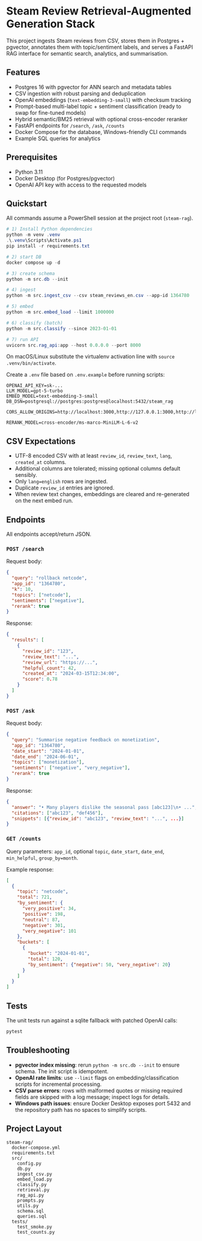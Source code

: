 # Steam Review Retrieval-Augmented Generation Stack

This project ingests Steam reviews from CSV, stores them in Postgres + pgvector, annotates them with topic/sentiment labels, and serves a FastAPI RAG interface for semantic search, analytics, and summarisation.

## Features

- Postgres 16 with pgvector for ANN search and metadata tables
- CSV ingestion with robust parsing and deduplication
- OpenAI embeddings (`text-embedding-3-small`) with checksum tracking
- Prompt-based multi-label topic + sentiment classification (ready to swap for fine-tuned models)
- Hybrid semantic/BM25 retrieval with optional cross-encoder reranker
- FastAPI endpoints for `/search`, `/ask`, `/counts`
- Docker Compose for the database, Windows-friendly CLI commands
- Example SQL queries for analytics

## Prerequisites

- Python 3.11
- Docker Desktop (for Postgres/pgvector)
- OpenAI API key with access to the requested models

## Quickstart

All commands assume a PowerShell session at the project root (`steam-rag`).

```powershell
# 1) Install Python dependencies
python -m venv .venv
.\.venv\Scripts\Activate.ps1
pip install -r requirements.txt

# 2) start DB
docker compose up -d

# 3) create schema
python -m src.db --init

# 4) ingest
python -m src.ingest_csv --csv steam_reviews_en.csv --app-id 1364780

# 5) embed
python -m src.embed_load --limit 1000000

# 6) classify (batch)
python -m src.classify --since 2023-01-01

# 7) run API
uvicorn src.rag_api:app --host 0.0.0.0 --port 8000
```

On macOS/Linux substitute the virtualenv activation line with `source .venv/bin/activate`.

Create a `.env` file based on `.env.example` before running scripts:

```
OPENAI_API_KEY=sk-...
LLM_MODEL=gpt-5-turbo
EMBED_MODEL=text-embedding-3-small
DB_DSN=postgresql://postgres:postgres@localhost:5432/steam_rag

CORS_ALLOW_ORIGINS=http://localhost:3000,http://127.0.0.1:3000,http://localhost:5173,http://127.0.0.1:5173

RERANK_MODEL=cross-encoder/ms-marco-MiniLM-L-6-v2
```

## CSV Expectations

- UTF-8 encoded CSV with at least `review_id`, `review_text`, `lang`, `created_at` columns.
- Additional columns are tolerated; missing optional columns default sensibly.
- Only `lang=english` rows are ingested.
- Duplicate `review_id` entries are ignored.
- When review text changes, embeddings are cleared and re-generated on the next embed run.

## Endpoints

All endpoints accept/return JSON.

### `POST /search`

Request body:

```json
{
  "query": "rollback netcode",
  "app_id": "1364780",
  "k": 10,
  "topics": ["netcode"],
  "sentiments": ["negative"],
  "rerank": true
}
```

Response:

```json
{
  "results": [
    {
      "review_id": "123",
      "review_text": "...",
      "review_url": "https://...",
      "helpful_count": 42,
      "created_at": "2024-03-15T12:34:00",
      "score": 0.78
    }
  ]
}
```

### `POST /ask`

Request body:

```json
{
  "query": "Summarise negative feedback on monetization",
  "app_id": "1364780",
  "date_start": "2024-01-01",
  "date_end": "2024-06-01",
  "topics": ["monetization"],
  "sentiments": ["negative", "very_negative"],
  "rerank": true
}
```

Response:

```json
{
  "answer": "• Many players dislike the seasonal pass [abc123]\n• ...",
  "citations": ["abc123", "def456"],
  "snippets": [{"review_id": "abc123", "review_text": "...", ...}]
}
```

### `GET /counts`

Query parameters: `app_id`, optional `topic`, `date_start`, `date_end`, `min_helpful`, `group_by=month`.

Example response:

```json
[
  {
    "topic": "netcode",
    "total": 721,
    "by_sentiment": {
      "very_positive": 34,
      "positive": 198,
      "neutral": 87,
      "negative": 301,
      "very_negative": 101
    },
    "buckets": [
      {
        "bucket": "2024-01-01",
        "total": 120,
        "by_sentiment": {"negative": 50, "very_negative": 20}
      }
    ]
  }
]
```

## Tests

The unit tests run against a sqlite fallback with patched OpenAI calls:

```bash
pytest
```

## Troubleshooting

- **pgvector index missing**: rerun `python -m src.db --init` to ensure schema. The init script is idempotent.
- **OpenAI rate limits**: use `--limit` flags on embedding/classification scripts for incremental processing.
- **CSV parse errors**: rows with malformed quotes or missing required fields are skipped with a log message; inspect logs for details.
- **Windows path issues**: ensure Docker Desktop exposes port 5432 and the repository path has no spaces to simplify scripts.

## Project Layout

```
steam-rag/
  docker-compose.yml
  requirements.txt
  src/
    config.py
    db.py
    ingest_csv.py
    embed_load.py
    classify.py
    retrieval.py
    rag_api.py
    prompts.py
    utils.py
    schema.sql
    queries.sql
  tests/
    test_smoke.py
    test_counts.py
```
